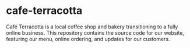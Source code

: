 # cafe-terracotta
Café Terracotta is a local coffee shop and bakery transitioning to a fully online business. This repository contains the source code for our website, featuring our menu, online ordering, and updates for our customers.
